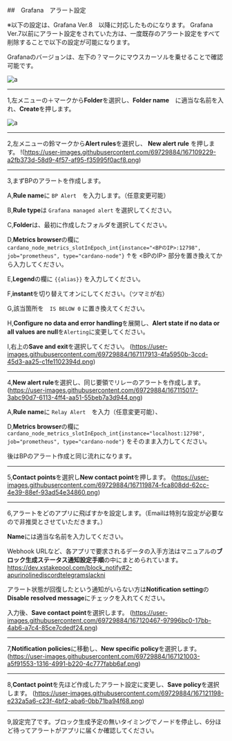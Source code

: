 ##　Grafana　アラート設定

※以下の設定は、Grafana Ver.8　以降に対応したものになります。
Grafana Ver.7以前にアラート設定をされていた方は、一度既存のアラート設定をすべて削除することで以下の設定が可能になります。

Grafanaのバージョンは、左下の？マークにマウスカーソルを乗せることで確認可能です。

![a](https://user-images.githubusercontent.com/69729884/167106556-458304b3-15c8-434a-b5e4-ab97fec64c6c.png)

___
1,左メニューの＋マークから**Folder**を選択し、**Folder name**　に適当な名前を入れ、**Create**を押します。 

![a](https://user-images.githubusercontent.com/69729884/167106893-ec26c6de-2e02-4b53-b5d1-ef04fae0f52a.png)

___
2,左メニューの鈴マークから**Alert rules**を選択し、 **New alert rule** を押します。
!(https://user-images.githubusercontent.com/69729884/167109229-a2fb373d-58d9-4f57-af95-f35995f0acf8.png)

___
3,まずBPのアラートを作成します。


A,**Rule name**に `BP Alert`　を入力します。（任意変更可能）

B,**Rule type**は `Grafana managed alert` を選択してください。

C,**Folder**は、最初に作成したフォルダを選択してください。

D,**Metrics browser**の欄に
```cardano_node_metrics_slotInEpoch_int{instance="<BPのIP>:12798", job="prometheus", type="cardano-node"}```
↑を <BPのIP> 部分を置き換えてから入力してください。

E,**Legend**の欄に
```{{alias}}```
を入力してください。

F,**instant**を切り替えてオンにしてください。（ツマミが右）

G,該当箇所を　`IS BELOW 0` に置き換えてください。

H,**Configure no data and error handling**を展開し、**Alert state if no data or all values are null**を`Alerting`に変更してください。

I,右上の**Save and exit**を選択してください。
(https://user-images.githubusercontent.com/69729884/167117913-4fa5950b-3ccd-45d3-aa25-c1fe1102394d.png)

___
4,**New alert rule**を選択し、同じ要領でリレーのアラートを作成します。
(https://user-images.githubusercontent.com/69729884/167115017-3abc90d7-6113-4ff4-aa51-55beb7a3d944.png)

A,**Rule name**に `Relay Alert`　を入力（任意変更可能）、

D,**Metrics browser**の欄に
```cardano_node_metrics_slotInEpoch_int{instance="localhost:12798", job="prometheus", type="cardano-node"}```
をそのまま入力してください。

後はBPのアラート作成と同じ流れになります。

___
5,**Contact points**を選択し**New contact point**を押します。
(https://user-images.githubusercontent.com/69729884/167119874-fca808dd-62cc-4e39-88ef-93ad54e34860.png)

___
6,アラートをどのアプリに飛ばすかを設定します。（Emailは特別な設定が必要なので非推奨とさせていただきます。）

**Name**には適当な名前を入力してください。

Webhook URLなど、各アプリで要求されるデータの入手方法はマニュアルの**ブロック生成ステータス通知設定手順**の中にまとめられています。
https://dev.xstakepool.com/block_notify#2-apurinolinediscordtelegramslackni

アラート状態が回復したという通知がいらない方は**Notification setting**の**Disable resolved message**にチェックを入れてください。

入力後、**Save contact point**を選択します。 
(https://user-images.githubusercontent.com/69729884/167120467-97996bc0-17bb-4ab6-a7c4-85ce7cdedf24.png)

___
7,**Notification policies**に移動し、**New specific policy**を選択します。
(https://user-images.githubusercontent.com/69729884/167121003-a5f91553-1316-4991-b220-4c777fabb6af.png)

___
8,**Contact point**を先ほど作成したアラート設定に変更し、**Save policy**を選択します。
(https://user-images.githubusercontent.com/69729884/167121198-e232a5a6-c23f-4bf2-aba6-0bb71ba94f68.png)

___
9,設定完了です。ブロック生成予定の無いタイミングでノードを停止し、6分ほど待ってアラートがアプリに届くか確認してください。
